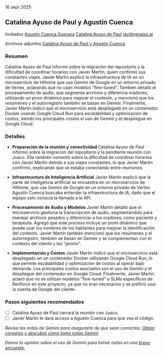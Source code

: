 16 sept 2025

## Catalina Ayuso de Paul y Agustín Cuenca

Invitados [Agustin Cuenca Guevara](mailto:agustin@entaina.ai) [Catalina Ayuso de Paul](mailto:catalina.ayuso@healmind.care) [javi@renaiss.ai](mailto:javi@renaiss.ai)

Archivos adjuntos [Catalina Ayuso de Paul y Agustín Cuenca](https://www.google.com/calendar/event?eid=N3ZsMnZiamhpb2gxNTVpbGxhYmJuZnRmcnMgYWd1c3RpbkBlbnRhaW5hLmFp) 

### Resumen

Catalina Ayuso de Paul informó sobre la migración del repositorio y la dificultad de coordinar horarios con Javier Martin, quien confirmó sus constantes viajes. Javier Martin explicó la infraestructura de IA en un microservicio de Hillmine que usa Gemini de Google en un entorno privado de Vertex, aclarando que no usan modelos "fine-tuned". También detalló el procesamiento de audio, que segmenta archivos y diferencia oradores, utilizando un prom dinámico para mejorar el contexto, y mencionó que los resúmenes y el autorregistro también se basan en Gemini. Finalmente, Javier Martin indicó que el microservicio está desplegado en un contenedor Docker usando Google Cloud Run para escalabilidad y optimización de costos, siendo los principales costos el uso de Gemini y el despliegue en Google Cloud.

### Detalles

* **Preparación de la reunión y conectividad** Catalina Ayuso de Paul informó sobre la migración del repositorio y la pendiente reunión con Juaco. Ella también comentó sobre la dificultad de coordinar horarios con Javier Martin debido a sus viajes constantes, lo que Javier Martin confirmó, explicando que se estaba conectando entre reuniones.

* **Infraestructura de Inteligencia Artificial** Javier Martin explicó que la parte de inteligencia artificial se encuentra en un microservicio de Hillmine, que usa Gemini de Google en un entorno privado de Vertex. Agustín Cuenca buscaba entender la infraestructura de IA, dado que el equipo solo conocía la llamada a la API.

* **Procesamiento de Audio y Modelos** Javier Martin detalló que el microservicio gestiona la transcripción de audio, segmentándolo para manejar archivos pesados y diferenciar a los oradores, como paciente y terapeuta. Agregó que este proceso incluye un prom dinámico que puede usar los nombres de los hablantes para mejorar la identificación del contexto. Javier Martin también mencionó que los resúmenes y el autorregistro, también se basan en Gemini y se complementan con el contexto del cliente y los "proms".

* **Implementación y Costos** Javier Martin indicó que el microservicio está desplegado en un contenedor Docker utilizando Google Cloud Run, lo que permite escalabilidad y optimización de costos al operar bajo demanda. Los principales costos asociados son el uso de Gemini y el despliegue del contenedor en Google Cloud. Finalmente, Javier Martin aclaró que no se utilizan modelos "fine-tuned" o SLMs específicos de Renforce en este proyecto, ya que no eran necesarios y se prefirió usar la cuenta de Google del cliente.

### Pasos siguientes recomendados

- [ ] Catalina Ayuso de Paul cerrará la reunión con Juaco.  
- [ ] Javier Martin le dará acceso a Agustin Cuenca para que vea el código.

*Revisa las notas de Gemini para asegurarte de que sean correctas. [Obtén consejos y descubre cómo toma notas Gemini](https://support.google.com/meet/answer/14754931)*

*Danos tu opinión sobre el uso de Gemini para tomar notas en una [breve encuesta.](https://google.qualtrics.com/jfe/form/SV_9vK3UZEaIQKKE7A?confid=BjBUrWR7BFqiKsyr-NwCDxIVOAIIigIgABgDCA&detailid=unspecified)*